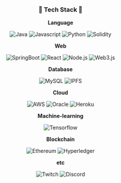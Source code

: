 <div id='tech' align='center'>

### 🌟 Tech Stack 🌟

  <b>Language</b>  
  
![Java](https://img.shields.io/badge/Java-007396?style=flat-square&logo=Java&logoColor=white)
![Javascript](https://img.shields.io/badge/Javascript-F7DF1E?style=flat-square&logo=Javascript&logoColor=black)
![Python](https://img.shields.io/badge/Python-3776AB?style=flat-square&logo=Python&logoColor=black)
![Solidity](https://img.shields.io/badge/Solidity-363636?style=flat-square&logo=Solidity&logoColor=white)  
  
  <b>Web</b>  
  
  ![SpringBoot](https://img.shields.io/badge/SpringBoot-6DB33F?style=flat-square&logo=SpringBoot&logoColor=white)
  ![React](https://img.shields.io/badge/React-61DAFB?style=flat-square&logo=React&logoColor=black)
  ![Node.js](https://img.shields.io/badge/Node.js-339933?style=flat-square&logo=Node.js&logoColor=white)
  ![Web3.js](https://img.shields.io/badge/Web3.js-F16822?style=flat-square&logo=Web3.js&logoColor=black)  

  
  <b>Database</b>  
  
  ![MySQL](https://img.shields.io/badge/MySQL-4479A1?style=flat-square&logo=MySQL&logoColor=white)
  ![IPFS](https://img.shields.io/badge/IPFS-65C2CB?style=flat-square&logo=IPFS&logoColor=black)  
  
  <b>Cloud</b>  

  ![AWS](https://img.shields.io/badge/AWS-232F3E?style=flat-square&logo=AmazonAWS&logoColor=yellow)
  ![Oracle](https://img.shields.io/badge/Oracle-F80000?style=flat-square&logo=Oracle&logoColor=white)
  ![Heroku](https://img.shields.io/badge/Heroku-430098?style=flat-square&logo=Heroku&logoColor=white)  
    
  <b>Machine-learning</b>  

  ![Tensorflow](https://img.shields.io/badge/Tensorflow-FF6F00?style=flat-square&logo=Tensorflow&logoColor=black)  
  
  <b>Blockchain</b>  
  
  ![Ethereum](https://img.shields.io/badge/Ethereum-3C3C3D?style=flat-square&logo=Ethereum&logoColor=white)
  ![Hyperledger](https://img.shields.io/badge/Hyperledger-2F3134?style=flat-square&logo=Hyperledger&logoColor=white)
  
  <b>etc</b>  
  
  ![Twitch](https://img.shields.io/badge/Twitch-9146FF?style=flat-square&logo=Twitch&logoColor=white)
  ![Discord](https://img.shields.io/badge/Discord-5865F2?style=flat-square&logo=Discord&logoColor=white)
  
</div>
  
<!--
**KimH4nKyul/KimH4nKyul** is a ✨ _special_ ✨ repository because its `README.md` (this file) appears on your GitHub profile.

Here are some ideas to get you started:

- 🔭 I’m currently working on ...
- 🌱 I’m currently learning ...
- 👯 I’m looking to collaborate on ...
- 🤔 I’m looking for help with ...
- 💬 Ask me about ...
- 📫 How to reach me: ...
- 😄 Pronouns: ...
- ⚡ Fun fact: ...
-->
